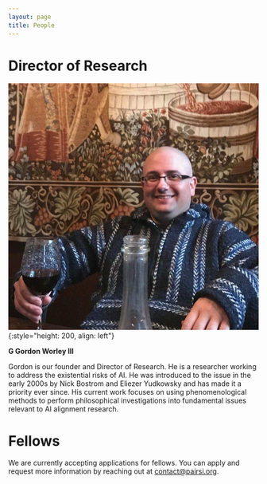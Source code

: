 ```yaml
---
layout: page
title: People
---
```


# Director of Research

![Picture of G Gordon Worley III](/img/head_ggordonworleyiii.jpg){:style="height: 200, align: left"}

**G Gordon Worley III**

Gordon is our founder and Director of Research. He is a researcher working to address the existential risks of AI. He was introduced to the issue in the early 2000s by Nick Bostrom and Eliezer Yudkowsky and has made it a priority ever since. His current work focuses on using phenomenological methods to perform philosophical investigations into fundamental issues relevant to AI alignment research.

# Fellows

We are currently accepting applications for fellows. You can apply and request more information by reaching out at contact@pairsi.org.

